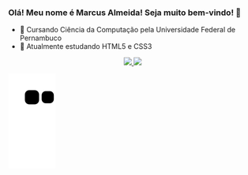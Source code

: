 ### Olá! Meu nome é Marcus Almeida! Seja muito bem-vindo! 👋



- 🔭 Cursando Ciência da Computação pela Universidade Federal de Pernambuco
- 🌱 Atualmente estudando HTML5 e CSS3

<div align="center">
  <a href="https://github.com/marcusalmeidaa">
  <img height="180em" src="https://github-readme-stats.vercel.app/api?username=marcusalmeidaa&show_icons=true&theme=dracula&include_all_commits=true&count_private=true"/>
  <img height="180em" src="https://github-readme-stats.vercel.app/api/top-langs/?username=marcusalmeidaa&layout=compact&langs_count=7&theme=dracula"/>
</div>

  ![Snake animation](https://github.com/marcusalmeidaa/marcusalmeidaa/blob/output/github-contribution-grid-snake.svg)
